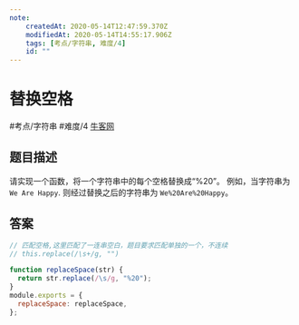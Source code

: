 ```yaml
---
note:
    createdAt: 2020-05-14T12:47:59.370Z
    modifiedAt: 2020-05-14T14:55:17.906Z
    tags: [考点/字符串, 难度/4]
    id: ""
---
```

# 替换空格
#考点/字符串 #难度/4  [牛客网](https://www.nowcoder.com/practice/4060ac7e3e404ad1a894ef3e17650423?tpId=13&tqId=11155&tPage=3&rp=3&ru=/ta/coding-interviews&qru=/ta/coding-interviews/question-ranking)
<!-- @crossnote.comment "id":"19e6d641-51c9-41b3-a804-a75be6cb7943" --> 
## 题目描述
请实现一个函数，将一个字符串中的每个空格替换成“%20”。
例如，当字符串为 `We Are Happy`. 则经过替换之后的字符串为 `We%20Are%20Happy`。

## 答案

```javascript
// 匹配空格,这里匹配了一连串空白，题目要求匹配单独的一个，不连续
// this.replace(/\s+/g, "")

function replaceSpace(str) {
  return str.replace(/\s/g, "%20");
}
module.exports = {
  replaceSpace: replaceSpace,
};
```